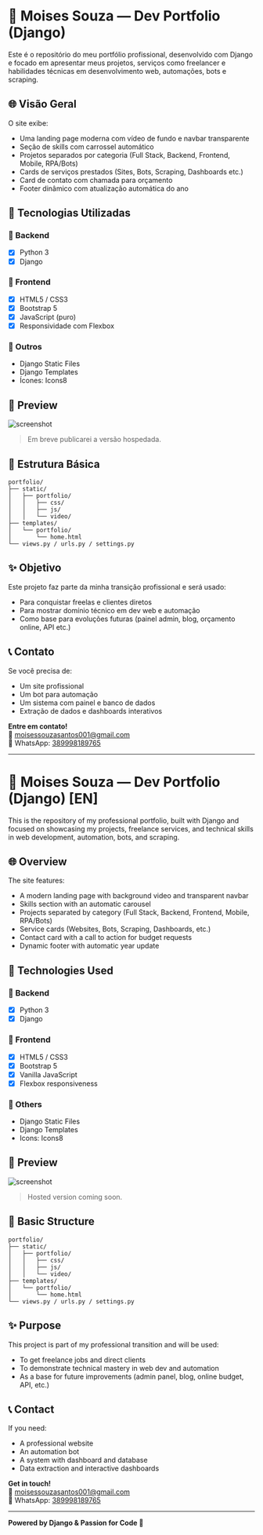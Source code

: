 
# 💼 Moises Souza — Dev Portfolio (Django)

Este é o repositório do meu portfólio profissional, desenvolvido com Django e focado em apresentar meus projetos, serviços como freelancer e habilidades técnicas em desenvolvimento web, automações, bots e scraping.

## 🌐 Visão Geral

O site exibe:
- Uma landing page moderna com vídeo de fundo e navbar transparente
- Seção de skills com carrossel automático
- Projetos separados por categoria (Full Stack, Backend, Frontend, Mobile, RPA/Bots)
- Cards de serviços prestados (Sites, Bots, Scraping, Dashboards etc.)
- Card de contato com chamada para orçamento
- Footer dinâmico com atualização automática do ano

## 🚀 Tecnologias Utilizadas

### 🔧 Backend
- [x] Python 3
- [x] Django

### 🎨 Frontend
- [x] HTML5 / CSS3
- [x] Bootstrap 5
- [x] JavaScript (puro)
- [x] Responsividade com Flexbox

### 📁 Outros
- Django Static Files
- Django Templates
- Ícones: Icons8

## 📸 Preview

![screenshot](https://via.placeholder.com/800x400?text=Preview+do+Portfolio)

> Em breve publicarei a versão hospedada.

## 📂 Estrutura Básica

```
portfolio/
├── static/
│   ├── portfolio/
│   │   ├── css/
│   │   ├── js/
│   │   └── video/
├── templates/
│   └── portfolio/
│       └── home.html
└── views.py / urls.py / settings.py
```

## ✨ Objetivo

Este projeto faz parte da minha transição profissional e será usado:
- Para conquistar freelas e clientes diretos
- Para mostrar domínio técnico em dev web e automação
- Como base para evoluções futuras (painel admin, blog, orçamento online, API etc.)

## 📞 Contato

Se você precisa de:
- Um site profissional
- Um bot para automação
- Um sistema com painel e banco de dados
- Extração de dados e dashboards interativos

**Entre em contato!**  
📧 moisessouzasantos001@gmail.com  
📱 WhatsApp: [389998189765](https://wa.me/55389998189765)

---

# 💼 Moises Souza — Dev Portfolio (Django) [EN]

This is the repository of my professional portfolio, built with Django and focused on showcasing my projects, freelance services, and technical skills in web development, automation, bots, and scraping.

## 🌐 Overview

The site features:
- A modern landing page with background video and transparent navbar
- Skills section with an automatic carousel
- Projects separated by category (Full Stack, Backend, Frontend, Mobile, RPA/Bots)
- Service cards (Websites, Bots, Scraping, Dashboards, etc.)
- Contact card with a call to action for budget requests
- Dynamic footer with automatic year update

## 🚀 Technologies Used

### 🔧 Backend
- [x] Python 3
- [x] Django

### 🎨 Frontend
- [x] HTML5 / CSS3
- [x] Bootstrap 5
- [x] Vanilla JavaScript
- [x] Flexbox responsiveness

### 📁 Others
- Django Static Files
- Django Templates
- Icons: Icons8

## 📸 Preview

![screenshot](https://via.placeholder.com/800x400?text=Portfolio+Preview)

> Hosted version coming soon.

## 📂 Basic Structure

```
portfolio/
├── static/
│   ├── portfolio/
│   │   ├── css/
│   │   ├── js/
│   │   └── video/
├── templates/
│   └── portfolio/
│       └── home.html
└── views.py / urls.py / settings.py
```

## ✨ Purpose

This project is part of my professional transition and will be used:
- To get freelance jobs and direct clients
- To demonstrate technical mastery in web dev and automation
- As a base for future improvements (admin panel, blog, online budget, API, etc.)

## 📞 Contact

If you need:
- A professional website
- An automation bot
- A system with dashboard and database
- Data extraction and interactive dashboards

**Get in touch!**  
📧 moisessouzasantos001@gmail.com  
📱 WhatsApp: [389998189765](https://wa.me/55389998189765)

---

**Powered by Django & Passion for Code 🚀**
